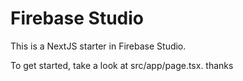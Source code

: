 # Firebase Studio

This is a NextJS starter in Firebase Studio.

To get started, take a look at src/app/page.tsx. thanks
